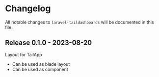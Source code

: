 # Changelog

All notable changes to `laravel-taildashboards` will be documented in this file.

## Release 0.1.0 - 2023-08-20

Layout for TailApp

- Can be used as blade layout
- Can be used as component
